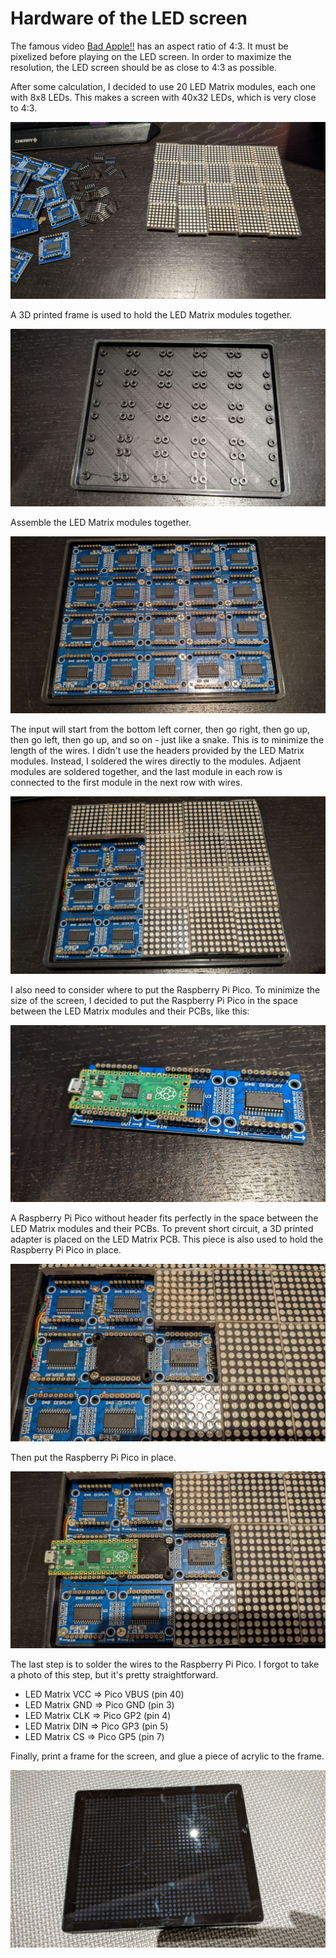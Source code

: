 Hardware of the LED screen
==========================

The famous video [Bad Apple!!](https://youtu.be/FtutLA63Cp8) has an aspect ratio of 4:3.
It must be pixelized before playing on the LED screen.
In order to maximize the resolution, the LED screen should be as close to 4:3 as possible.

After some calculation, I decided to use 20 LED Matrix modules, each one with 8x8 LEDs.
This makes a screen with 40x32 LEDs, which is very close to 4:3.

![LED Matrix module](photos/rpi-led-screen-1.jpg)

A 3D printed frame is used to hold the LED Matrix modules together.

![LED Matrix module](photos/rpi-led-screen-2.jpg)

Assemble the LED Matrix modules together.

![LED Matrix module](photos/rpi-led-screen-3.jpg)

The input will start from the bottom left corner, then go right, then go up, then go left, then go up, and so on - just like a snake. This is to minimize the length of the wires.
I didn't use the headers provided by the LED Matrix modules. Instead, I soldered the wires directly to the modules. Adjaent modules are soldered together, and the last module in each row is connected to the first module in the next row with wires.

![LED Matrix module](photos/rpi-led-screen-4.jpg)

I also need to consider where to put the Raspberry Pi Pico. To minimize the size of the screen,
I decided to put the Raspberry Pi Pico in the space between the LED Matrix modules and their PCBs, like this:

![LED Matrix module](photos/rpi-led-screen-5.jpg)

A Raspberry Pi Pico without header fits perfectly in the space between the LED Matrix modules and their PCBs. To prevent short circuit, a 3D printed adapter is placed on the LED Matrix PCB. This piece is also used to hold the Raspberry Pi Pico in place.

![LED Matrix module](photos/rpi-led-screen-6.jpg)

Then put the Raspberry Pi Pico in place.

![LED Matrix module](photos/rpi-led-screen-7.jpg)

The last step is to solder the wires to the Raspberry Pi Pico. I forgot to take a photo of this step, but it's pretty straightforward.

- LED Matrix VCC => Pico VBUS (pin 40)
- LED Matrix GND => Pico GND (pin 3)
- LED Matrix CLK => Pico GP2 (pin 4)
- LED Matrix DIN => Pico GP3 (pin 5)
- LED Matrix CS => Pico GP5 (pin 7)

Finally, print a frame for the screen, and glue a piece of acrylic to the frame.

![LED Matrix module](photos/rpi-led-screen-8.jpg)


